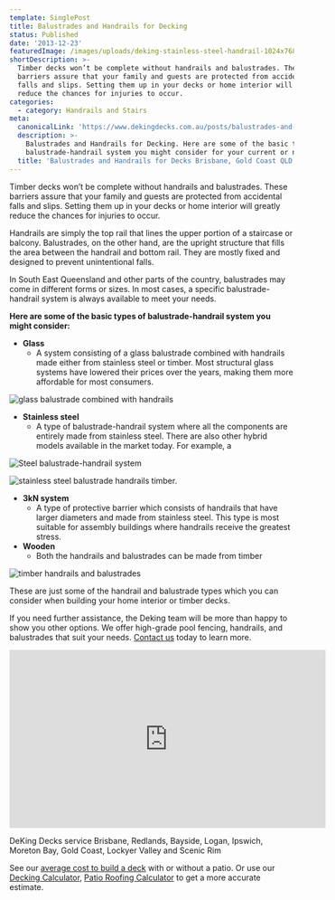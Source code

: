 ```yaml
---
template: SinglePost
title: Balustrades and Handrails for Decking
status: Published
date: '2013-12-23'
featuredImage: /images/uploads/deking-stainless-steel-handrail-1024x768.jpg
shortDescription: >-
  Timber decks won’t be complete without handrails and balustrades. These
  barriers assure that your family and guests are protected from accidental
  falls and slips. Setting them up in your decks or home interior will greatly
  reduce the chances for injuries to occur.
categories:
  - category: Handrails and Stairs
meta:
  canonicalLink: 'https://www.dekingdecks.com.au/posts/balustrades-and-handrails-for-decking/'
  description: >-
    Balustrades and Handrails for Decking. Here are some of the basic types of
    balustrade-handrail system you might consider for your current or new deck
  title: 'Balustrades and Handrails for Decks Brisbane, Gold Coast QLD '
---
```

Timber decks won’t be complete without handrails and balustrades. These barriers assure that your family and guests are protected from accidental falls and slips. Setting them up in your decks or home interior will greatly reduce the chances for injuries to occur.

Handrails are simply the top rail that lines the upper portion of a staircase or balcony. Balustrades, on the other hand, are the upright structure that fills the area between the handrail and bottom rail. They are mostly fixed and designed to prevent unintentional falls.

In South East Queensland and other parts of the country, balustrades may come in different forms or sizes. In most cases, a specific balustrade-handrail system is always available to meet your needs.

**Here are some of the basic types of balustrade-handrail system you might consider:**

* **Glass**
  * A system consisting of a glass balustrade combined with handrails made either from stainless steel or timber. Most structural glass systems have lowered their prices over the years, making them more affordable for most consumers.

![glass balustrade combined with handrails](/images/uploads/balustrade_handrail_stainlesssteelwire.jpg)

* **Stainless steel**
  * A type of balustrade-handrail system where all the components are entirely made from stainless steel. There are also other hybrid models available in the market today. For example, a 

![Steel balustrade-handrail system](/images/uploads/commercial-deck-at-southport-gold-coast-deking-decks.jpg)

![stainless steel balustrade handrails  timber.](/images/uploads/deking-stainless-steel-handrail-1024x768.jpg)

* **3kN system**
  * A type of protective barrier which consists of handrails that have larger diameters and made from stainless steel. This type is most suitable for assembly buildings where handrails receive the greatest stress.
* **Wooden**
  * Both the handrails and balustrades can be made from timber

![timber handrails and balustrades](/images/uploads/10.jpg)

These are just some of the handrail and balustrade types which you can consider when building your home interior or timber decks.

If you need further assistance, the Deking team will be more than happy to show you other options. We offer high-grade pool fencing, handrails, and balustrades that suit your needs. [Contact us](https://www.dekingdecks.com.au/contact/) today to learn more.

<iframe src="https://www.youtube.com/embed/8HptJMlOyRs?rel=0" width="560" height="315" frameborder="0" allowfullscreen="allowfullscreen"></iframe>

DeKing Decks service Brisbane, Redlands, Bayside, Logan, Ipswich, Moreton Bay, Gold Coast, Lockyer Valley and Scenic Rim

See our [average cost to build a deck](https://www.dekingdecks.com.au/posts/patio-installation-cost-timber-patio-and-roofing/) with or without a patio. Or use our [Decking Calculator](https://www.dekingdecks.com.au/quote-calculator/), [Patio Roofing Calculator](https://www.dekingdecks.com.au/quote-calculator/) to get a more accurate estimate.
